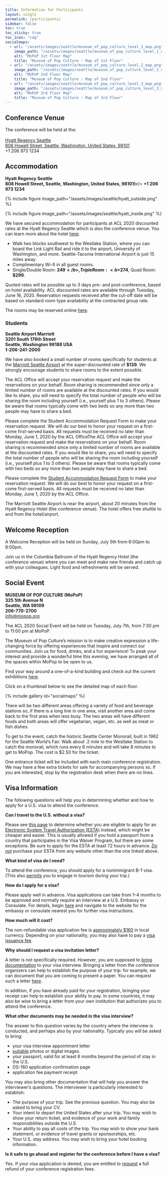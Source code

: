 ```yaml
---
title: Information for Participants
layout: single
permalink: /participants/
sidebar: false
toc: true
toc_sticky: true
toc_icon: "cog"
socialmaps:
  - url: "/assets/images/seattle/museum_of_pop_culture_level_1_map.png"
    image_path: "/assets/images/seattle/museum_of_pop_culture_level_1_map.png"
    alt: "MoPoP 1st Floor Map"
    title: "Museum of Pop Culture : Map of 1st Floor"
  - url: "/assets/images/seattle/museum_of_pop_culture_level_2_map.png"
    image_path: "/assets/images/seattle/museum_of_pop_culture_level_2_map.png"
    alt: "MoPoP 2nd Floor Map"
    title: "Museum of Pop Culture : Map of 2nd Floor"
  - url: "/assets/images/seattle/museum_of_pop_culture_level_3_map.png"
    image_path: "/assets/images/seattle/museum_of_pop_culture_level_3_map.png"
    alt: "MoPoP 3rd Floor Map"
    title: "Museum of Pop Culture : Map of 3rd Floor"
---
```



## Conference Venue

The conference will be held at the: <br/><br/>
[Hyatt Regency Seattle](https://www.hyatt.com/en-US/hotel/washington/hyatt-regency-seattle/sears)<br/>
[808 Howell Street, Seattle, Washington, United States, 98101](https://www.google.com/maps/place/808+Howell+St,+Seattle,+WA+98101/@47.6145385,-122.3361358,17z/data=!3m1!4b1!4m5!3m4!1s0x5490154abdd4d215:0x1792832aa874e808!8m2!3d47.6145385!4d-122.3339418)<br/>
+1 206 973 1234

## Accommodation

<b>Hyatt Regency Seattle</b><br/> 
<b>808 Howell Street, Seattle, Washington, United States, 98101</b>br/> 
<b>+1 206 973 1234</b><br/>

{% include figure image_path="/assets/images/seattle/hyatt_outside.png" %}

{% include figure image_path="/assets/images/seattle/hyatt_inside.png" %}

We have secured accommodation for participants at ACL 2020 discounted rates at the Hyatt Regency Seattle which is also the conference venue. You can learn more about the hotel [here](https://www.hyatt.com/en-US/hotel/washington/hyatt-regency-seattle/sears).

- Walk two blocks southwest to the Westlake Station, where you can board the Link Light Rail and ride it to the airport, University of Washington, and more. Seattle-Tacoma International Airport is just 15 miles away.
- Complimentary Wi-fi in all guest rooms.
- Single/Double Room: <b>$249</b>, Triple Room: <b>$274</b>, Quad Room: <b>$299</b>.

Quoted rates will be possible up to 3 days pre- and post-conference, based on hotel availability. ACL discounted rates are available through Tuesday, June 16, 2020.  Reservation requests received after the cut-off date will be based on standard room type availability at the contracted group rate.

The rooms may be reserved online [here](https://www.hyatt.com/en-US/group-booking/SEARS/G-ACLA).

### Students

<b>Seattle Airport Marriott</b></br>
<b>3201 South 176th Street</b></br>
<b>Seattle, Washington 98188 USA</b></br>
<b>1-206-241-2000</b></br>

We have also booked a small number of rooms specifically for students at the [Marriott Seattle Airport](https://www.marriott.com/hotels/travel/seawa-seattle-airport-marriott/) at the super-discounted rate of <b>$139</b>. We strongly encourage students to share rooms to the extent possible.

The ACL Office will accept your reservation request and make the reservations on your behalf. Room sharing is recommended since only a limited number of rooms are available at the discounted rates. If you would like to share, you will need to specify the total number of people who will be sharing the room including yourself (i.e., yourself plus 1 to 3 others). Please be aware that rooms typically come with two beds so any more than two people may have to share a bed.

Please complete the Student Accommodation Request Form to make your reservation request. We will do our best to honor your request on a first-come first-served basis. All requests must be received no later than Monday, June 1, 2020 by the ACL OfficeThe ACL Office will accept your reservation request and make the reservations on your behalf. Room sharing is recommended since only a limited number of rooms are available at the discounted rates. If you would like to share, you will need to specify the total number of people who will be sharing the room including yourself (i.e., yourself plus 1 to 3 others). Please be aware that rooms typically come with two beds so any more than two people may have to share a bed.

Please complete the [Student Accommodation Request Form](https://forms.office.com/Pages/ResponsePage.aspx?id=9028kaqAQ0OMdrEjlJf7WY4w_ivCkJNKnHxP2pxjk6pUN0ZTMUE2VE1RSDhCVkZaS0RJMDk3ODhRSS4u) to make your reservation request. We will do our best to honor your request on a first-come first-served basis. All requests must be received no later than Monday, June 1, 2020 by the ACL Office.

The Marriott Seattle Airport is near the airport, about 20 minutes from the Hyatt Regency Hotel (the conference venue).  The hotel offers free shuttle to and from the hotel/airport.  

## Welcome Reception

A Welcome Reception will be held on Sunday, July 5th from 6:00pm to 8:00pm.

Join us in the Columbia Ballroom of the Hyatt Regency Hotel (the conference venue) where you can meet and make new friends and catch up with your colleagues. Light food and refreshments will be served.

## Social Event

<b>MUSEUM OF POP CULTURE (MoPoP)</b><br/>
<b>325 5th Avenue N</b><br/>
<b>Seattle, WA 98109</b><br/>
<b>206-770-2700</b><br/>
[info@mopop.org](mailto:info@mopop.org)

The ACL 2020 Social Event will be held on Tuesday, July 7th, from 7:30 pm to 11:00 pm at MoPoP.

The Museum of Pop Culture’s mission is to make creative expression a life-changing force by offering experiences that inspire and connect our communities. Join us for food, drinks, and a fun experience!  To peak your interest and provide a wonderful time this evening, we have arranged all of the spaces within MoPop to be open to us.

Find your way around a one-of-a-kind building and check out the current exhibitions [here](https://www.mopop.org/exhibitions-plus-events/exhibitions/).

Click on a thumbnail below to see the detailed map of each floor.

{% include gallery id="socialmaps" %}

There will be two different areas offering a variety of food and beverage stations so, if there is a long line in one area, visit another area and come back to the first area when less busy.  The two areas will have different foods and both areas will offer vegetarian, vegan, etc. as well as meat or fish dishes.

To get to the event, catch the historic Seattle Center Monorail, built in 1962 for the Seattle World’s Fair.  Walk about .2 mile to the Westlake Station to catch the monorail, which runs every 6 minutes and will take 8 minutes to get to MoPop.  The cost is $2.50 for the ticket.

One entrance ticket will be included with each main conference registration. We may have a few extra tickets for sale for accompanying persons so, if you are interested, stop by the registration desk when there are no lines.

## Visa Information

The following questions will help you in determining whether and how to apply for a U.S. visa to attend the conference.

**Can I travel to the U.S. without a visa?**

Please see [this page](https://travel.state.gov/content/travel/en/us-visas/tourism-visit/visa-waiver-program.html) to determine whether you are eligible to apply for an [Electronic System Travel Authorization (ESTA)](https://esta.cbp.dhs.gov/) instead, which might be cheaper and easier.  This is usually allowed if you hold a passport from a country that participates in the Visa Waiver Program, but there are some exceptions.  Be sure to apply for the ESTA at least 72 hours in advance.  [_Do not_](https://visaguide.world/tips/how-to-avoid-esta-fraud/) purchase your ESTA from any website other than the one linked above.

**What kind of visa do I need?**

To attend the conference, you should apply for a nonimmigrant B-1 visa.  (This also [permits](https://www.cbp.gov/sites/default/files/documents/B-1%20permissible%20activities.pdf) you to engage in tourism during your trip.)

**How do I apply for a visa?**

Please apply well in advance.  Visa applications can take from 1&ndash;4 months to be approved and normally require an interview at a U.S. Embassy or Consulate.  For details, begin [here](https://travel.state.gov/content/travel/en/us-visas/tourism-visit/visitor.html) and navigate to the website for the embassy or consulate nearest you for further visa instructions.

**How much will it cost?**

The non-refundable visa application fee is [approximately $160](https://travel.state.gov/content/travel/en/us-visas/visa-information-resources/fees/fees-visa-services.html#temp) in local currency.  Depending on your nationality, you may also have to pay a [visa issuance fee](https://travel.state.gov/content/travel/en/us-visas/Visa-Reciprocity-and-Civil-Documents-by-Country.html).

**Why should I request a visa invitation letter?**

A letter is not specifically required.  However, you are supposed to [bring documentation](https://travel.state.gov/content/travel/en/us-visas/tourism-visit/visitor.html) to your visa interview.  Bringing a letter from the conference organizers can help to establish the purpose of your trip: for example, we can document that you are coming to present a paper.  You can request such a letter [here](https://forms.office.com/Pages/ResponsePage.aspx?id=9028kaqAQ0OMdrEjlJf7WY4w_ivCkJNKnHxP2pxjk6pUMVg1UDM3RjFDU0tRU1dUSTlGVzNRTVhIQS4u).

In addition, if you have already paid for your registration, bringing your receipt can help to establish your ability to pay.  In some countries, it may also be wise to bring a letter from your own institution that authorizes you to attend the conference.

**What other documents may be needed in the visa interview?**

The answer to this question varies by the country where the interview is conducted, and perhaps also by your nationality.  Typically you will be asked to bring:
- your visa interview appointment letter
- [suitable](https://travel.state.gov/content/travel/en/us-visas/visa-information-resources/photos.html) photos or digital images
- your passport, valid for at least 6 months beyond the period of stay in the U.S.
- DS-160 application confirmation page
- application fee payment receipt

You may also bring other documentation that will help you answer the interviewer’s questions.  The interviewer is particularly interested to establish:
- The purpose of your trip.  See the previous question.  You may also be asked to bring your CV.
- Your intent to depart the United States after your trip.  You may wish to show your return ticket, and evidence of your work and family responsibilities outside the U.S.
- Your ability to pay all costs of the trip.  You may wish to show your bank statement, or evidence of travel grants or sponsorships, etc.
- Your U.S. stay address.  You may wish to bring your hotel booking information.

**Is it safe to go ahead and register for the conference before I have a visa?**

Yes. If your visa application is denied, you are entitled to [request](mailto:office@aclweb.org) a full refund of your conference registration fees.  

